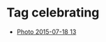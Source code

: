 <!--
title: Tag celebrating
date: 2020-06-28T14:55:35.155Z
tags:
-->
# Tag celebrating

 * [Photo 2015-07-18 13](124405874737.md)